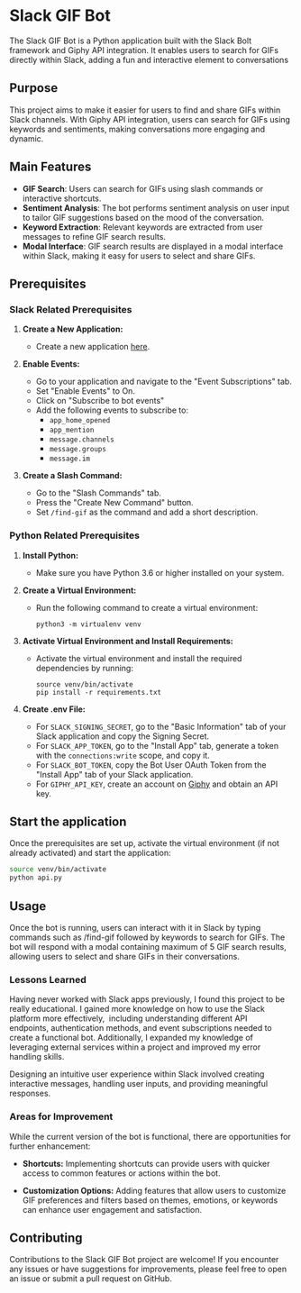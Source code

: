 # Slack GIF Bot

The Slack GIF Bot is a Python application built with the Slack Bolt framework and Giphy API integration. It enables users to search for GIFs directly within Slack, adding a fun and interactive element to conversations

## Purpose
This project aims to make it easier for users to find and share GIFs within Slack channels. With Giphy API integration, users can search for GIFs using keywords and sentiments, making conversations more engaging and dynamic.

## Main Features

- **GIF Search**: Users can search for GIFs using slash commands or interactive shortcuts.
- **Sentiment Analysis**: The bot performs sentiment analysis on user input to tailor GIF suggestions based on the mood of the conversation.
- **Keyword Extraction**: Relevant keywords are extracted from user messages to refine GIF search results.
- **Modal Interface**: GIF search results are displayed in a modal interface within Slack, making it easy for users to select and share GIFs.


## Prerequisites

### Slack Related Prerequisites

1. **Create a New Application:**
   - Create a new application [here](https://api.slack.com/apps).

2. **Enable Events:**
   - Go to your application and navigate to the "Event Subscriptions" tab.
   - Set "Enable Events" to On.
   - Click on "Subscribe to bot events"
   - Add the following events to subscribe to:
     - `app_home_opened`
     - `app_mention`
     - `message.channels`
     - `message.groups`
     - `message.im`
     
3. **Create a Slash Command:**
   - Go to the "Slash Commands" tab.
   - Press the "Create New Command" button.
   - Set `/find-gif` as the command and add a short description.


### Python Related Prerequisites

1. **Install Python:**
   - Make sure you have Python 3.6 or higher installed on your system.

2. **Create a Virtual Environment:**
   - Run the following command to create a virtual environment:
     ```
     python3 -m virtualenv venv
     ```

3. **Activate Virtual Environment and Install Requirements:**
   - Activate the virtual environment and install the required dependencies by running:
     ```
     source venv/bin/activate
     pip install -r requirements.txt
     ```

4. **Create .env File:**
   - For `SLACK_SIGNING_SECRET`, go to the "Basic Information" tab of your Slack application and copy the Signing Secret.
   - For `SLACK_APP_TOKEN`, go to the "Install App" tab, generate a token with the `connections:write` scope, and copy it.
   - For `SLACK_BOT_TOKEN`, copy the Bot User OAuth Token from the "Install App" tab of your Slack application.
   - For `GIPHY_API_KEY`, create an account on [Giphy](https://developers.giphy.com/dashboard/) and obtain an API key.
   
## Start the application

Once the prerequisites are set up, activate the virtual environment (if not already activated) and start the application:

```bash
source venv/bin/activate
python api.py
```



## Usage
Once the bot is running, users can interact with it in Slack by typing commands such as /find-gif followed by keywords to search for GIFs. The bot will respond with a modal containing maximum of 5 GIF search results, allowing users to select and share GIFs in their conversations.

### Lessons Learned

Having never worked with Slack apps previously, I found this project to be really educational. I gained more knowledge on how to use the Slack platform more effectively,  including understanding different API endpoints, authentication methods, and event subscriptions needed to create a functional bot. Additionally, I expanded my knowledge of leveraging external services within a project and improved my error handling skills.

Designing an intuitive user experience within Slack involved creating interactive messages, handling user inputs, and providing meaningful responses.

### Areas for Improvement

While the current version of the bot is functional, there are opportunities for further enhancement:

- **Shortcuts:** Implementing shortcuts can provide users with quicker access to common features or actions within the bot.

- **Customization Options:** Adding features that allow users to customize GIF preferences and filters based on themes, emotions, or keywords can enhance user engagement and satisfaction.

## Contributing
Contributions to the Slack GIF Bot project are welcome! If you encounter any issues or have suggestions for improvements, please feel free to open an issue or submit a pull request on GitHub.

